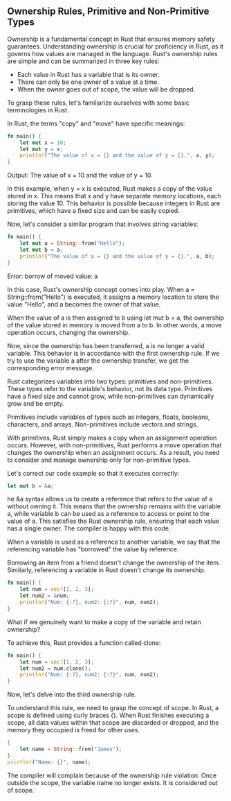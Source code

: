 ## Ownership Rules, Primitive and Non-Primitive Types

Ownership is a fundamental concept in Rust that ensures memory safety guarantees. Understanding ownership is crucial for proficiency in Rust, as it governs how values are managed in the language. Rust's ownership rules are simple and can be summarized in three key rules:

- Each value in Rust has a variable that is its owner.
- There can only be one owner of a value at a time.
- When the owner goes out of scope, the value will be dropped.

To grasp these rules, let's familiarize ourselves with some basic terminologies in Rust.

In Rust, the terms "copy" and "move" have specific meanings:

```rust
fn main() {
    let mut x = 10;
    let mut y = x;
    println!("The value of x = {} and the value of y = {}.", x, y);
}
```

Output: The value of x = 10 and the value of y = 10.

In this example, when y = x is executed, Rust makes a copy of the value stored in x. This means that x and y have separate memory locations, each storing the value 10. This behavior is possible because integers in Rust are primitives, which have a fixed size and can be easily copied.

Now, let's consider a similar program that involves string variables:

```rust
fn main() {
    let mut a = String::from("Hello");
    let mut b = a;
    println!("The value of x = {} and the value of y = {}.", a, b);
}
```

Error: borrow of moved value: a

In this case, Rust's ownership concept comes into play. When a = String::from("Hello") is executed, it assigns a memory location to store the value "Hello", and a becomes the owner of that value.

When the value of a is then assigned to b using let mut b = a, the ownership of the value stored in memory is moved from a to b. In other words, a move operation occurs, changing the ownership.

Now, since the ownership has been transferred, a is no longer a valid variable. This behavior is in accordance with the first ownership rule. If we try to use the variable a after the ownership transfer, we get the corresponding error message.

Rust categorizes variables into two types: primitives and non-primitives. These types refer to the variable's behavior, not its data type. Primitives have a fixed size and cannot grow, while non-primitives can dynamically grow and be empty.

Primitives include variables of types such as integers, floats, booleans, characters, and arrays. Non-primitives include vectors and strings.

With primitives, Rust simply makes a copy when an assignment operation occurs. However, with non-primitives, Rust performs a move operation that changes the ownership when an assignment occurs. As a result, you need to consider and manage ownership only for non-primitive types.

Let's correct our code example so that it executes correctly:

```rust
let mut b = &a;
```

he &a syntax allows us to create a reference that refers to the value of a without owning it. This means that the ownership remains with the variable a, while variable b can be used as a reference to access or point to the value of a. This satisfies the Rust ownership rule, ensuring that each value has a single owner. The compiler is happy with this code.

When a variable is used as a reference to another variable, we say that the referencing variable has "borrowed" the value by reference.

Borrowing an item from a friend doesn't change the ownership of the item. Similarly, referencing a variable in Rust doesn't change its ownership.

```rust
fn main() {
    let num = vec![1, 2, 3];
    let num2 = &num;
    println!("Num: {:?}, num2: {:?}", num, num2);
}
```

What if we genuinely want to make a copy of the variable and retain ownership?

To achieve this, Rust provides a function called clone:

```rust
fn main() {
    let num = vec![1, 2, 3];
    let num2 = num.clone();
    println!("Num: {:?}, num2: {:?}", num, num2);
}
```

Now, let's delve into the third ownership rule.

To understand this rule, we need to grasp the concept of scope. In Rust, a scope is defined using curly braces {}. When Rust finishes executing a scope, all data values within that scope are discarded or dropped, and the memory they occupied is freed for other uses.

```rust
{
    let name = String::from("James");
}
println!("Name: {}", name);
```

The compiler will complain because of the ownership rule violation. Once outside the scope, the variable name no longer exists. It is considered out of scope.
